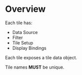 # Overview

Each tile has:

* Data Source
* Filter
* Tile Setup
* Display Bindings

Each tile exposes a tile data object.

Tile names **MUST** be unique.

